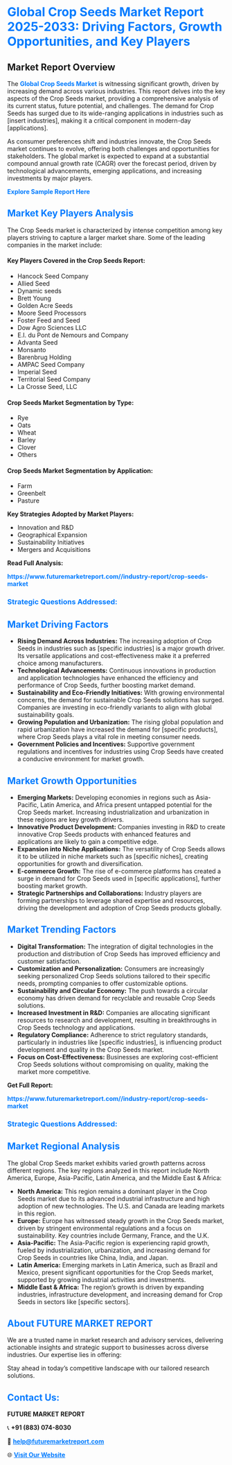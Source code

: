 <h1 style="color: #007BFF;">Global Crop Seeds Market Report 2025-2033: Driving Factors, Growth Opportunities, and Key Players</h1>

<section id="overview">
<h2>Market Report Overview</h2>
<p>The <a href="https://www.futuremarketreport.com//industry-report/crop-seeds-market" style="color: #007BFF; text-decoration: none;"><strong>Global Crop Seeds Market</strong></a> is witnessing significant growth, driven by increasing demand across various industries. This report delves into the key aspects of the Crop Seeds market, providing a comprehensive analysis of its current status, future potential, and challenges. The demand for Crop Seeds has surged due to its wide-ranging applications in industries such as [insert industries], making it a critical component in modern-day [applications].</p>
<p>As consumer preferences shift and industries innovate, the Crop Seeds market continues to evolve, offering both challenges and opportunities for stakeholders. The global market is expected to expand at a substantial compound annual growth rate (CAGR) over the forecast period, driven by technological advancements, emerging applications, and increasing investments by major players.</p>
</section>

<section id="overview">
<p><a href="https://www.futuremarketreport.com//request-sample/reportId=89005" style="color: #007BFF; text-decoration: none;"><strong>Explore Sample Report Here</strong></a></p>
</section>

<section id="key-players">
<h2 style="color: #007BFF;">Market Key Players Analysis</h2>
<p>The Crop Seeds market is characterized by intense competition among key players striving to capture a larger market share. Some of the leading companies in the market include:</p>
<h4>Key Players Covered in the Crop Seeds Report:</h4>
<ul><li>Hancock Seed Company</li><li>Allied Seed</li><li>Dynamic seeds</li><li>Brett Young</li><li>Golden Acre Seeds</li><li>Moore Seed Processors</li><li>Foster Feed and Seed</li><li>Dow Agro Sciences LLC</li><li>E.I. du Pont de Nemours and Company</li><li>Advanta Seed</li><li>Monsanto</li><li>Barenbrug Holding</li><li>AMPAC Seed Company</li><li>Imperial Seed</li><li>Territorial Seed Company</li><li>La Crosse Seed, LLC</li></ul>
<h4>Crop Seeds Market Segmentation by Type:</h4>
<ul><li>Rye</li><li>Oats</li><li>Wheat</li><li>Barley</li><li>Clover</li><li>Others</li></ul>

<h4>Crop Seeds Market Segmentation by Application:</h4>
<ul><li>Farm</li><li>Greenbelt</li><li>Pasture</li></ul>
<p><strong>Key Strategies Adopted by Market Players:</strong></p>
<ul>
<li>Innovation and R&D</li>
<li>Geographical Expansion</li>
<li>Sustainability Initiatives</li>
<li>Mergers and Acquisitions</li>
</ul>
</section>

<section>
<p><strong>Read Full Analysis: </strong></p><a href="https://www.futuremarketreport.com//industry-report/crop-seeds-market" style="color: #007BFF; text-decoration: none;"><strong>https://www.futuremarketreport.com//industry-report/crop-seeds-market</strong></a>
<h3 style="color: #007BFF;">Strategic Questions Addressed:</h3>
</section>

<section id="driving-factors">
<h2 style="color: #007BFF;">Market Driving Factors</h2>
<ul>
<li><strong>Rising Demand Across Industries:</strong> The increasing adoption of Crop Seeds in industries such as [specific industries] is a major growth driver. Its versatile applications and cost-effectiveness make it a preferred choice among manufacturers.</li>
<li><strong>Technological Advancements:</strong> Continuous innovations in production and application technologies have enhanced the efficiency and performance of Crop Seeds, further boosting market demand.</li>
<li><strong>Sustainability and Eco-Friendly Initiatives:</strong> With growing environmental concerns, the demand for sustainable Crop Seeds solutions has surged. Companies are investing in eco-friendly variants to align with global sustainability goals.</li>
<li><strong>Growing Population and Urbanization:</strong> The rising global population and rapid urbanization have increased the demand for [specific products], where Crop Seeds plays a vital role in meeting consumer needs.</li>
<li><strong>Government Policies and Incentives:</strong> Supportive government regulations and incentives for industries using Crop Seeds have created a conducive environment for market growth.</li>
</ul>
</section>

<section id="growth-opportunities">
<h2 style="color: #007BFF;">Market Growth Opportunities</h2>
<ul>
<li><strong>Emerging Markets:</strong> Developing economies in regions such as Asia-Pacific, Latin America, and Africa present untapped potential for the Crop Seeds market. Increasing industrialization and urbanization in these regions are key growth drivers.</li>
<li><strong>Innovative Product Development:</strong> Companies investing in R&D to create innovative Crop Seeds products with enhanced features and applications are likely to gain a competitive edge.</li>
<li><strong>Expansion into Niche Applications:</strong> The versatility of Crop Seeds allows it to be utilized in niche markets such as [specific niches], creating opportunities for growth and diversification.</li>
<li><strong>E-commerce Growth:</strong> The rise of e-commerce platforms has created a surge in demand for Crop Seeds used in [specific applications], further boosting market growth.</li>
<li><strong>Strategic Partnerships and Collaborations:</strong> Industry players are forming partnerships to leverage shared expertise and resources, driving the development and adoption of Crop Seeds products globally.</li>
</ul>
</section>

<section id="trending-factors">
<h2 style="color: #007BFF;">Market Trending Factors</h2>
<ul>
<li><strong>Digital Transformation:</strong> The integration of digital technologies in the production and distribution of Crop Seeds has improved efficiency and customer satisfaction.</li>
<li><strong>Customization and Personalization:</strong> Consumers are increasingly seeking personalized Crop Seeds solutions tailored to their specific needs, prompting companies to offer customizable options.</li>
<li><strong>Sustainability and Circular Economy:</strong> The push towards a circular economy has driven demand for recyclable and reusable Crop Seeds solutions.</li>
<li><strong>Increased Investment in R&D:</strong> Companies are allocating significant resources to research and development, resulting in breakthroughs in Crop Seeds technology and applications.</li>
<li><strong>Regulatory Compliance:</strong> Adherence to strict regulatory standards, particularly in industries like [specific industries], is influencing product development and quality in the Crop Seeds market.</li>
<li><strong>Focus on Cost-Effectiveness:</strong> Businesses are exploring cost-efficient Crop Seeds solutions without compromising on quality, making the market more competitive.</li>
</ul>
</section>

<section>
<p><strong>Get Full Report: </strong></p><a href="https://www.futuremarketreport.com//industry-report/crop-seeds-market" style="color: #007BFF; text-decoration: none;"><strong>https://www.futuremarketreport.com//industry-report/crop-seeds-market</strong></a>
<h3 style="color: #007BFF;">Strategic Questions Addressed:</h3>
</section>


<section id="regional-analysis">
<h2 style="color: #007BFF;">Market Regional Analysis</h2>
<p>The global Crop Seeds market exhibits varied growth patterns across different regions. The key regions analyzed in this report include North America, Europe, Asia-Pacific, Latin America, and the Middle East & Africa:</p>
<ul>
<li><strong>North America:</strong> This region remains a dominant player in the Crop Seeds market due to its advanced industrial infrastructure and high adoption of new technologies. The U.S. and Canada are leading markets in this region.</li>
<li><strong>Europe:</strong> Europe has witnessed steady growth in the Crop Seeds market, driven by stringent environmental regulations and a focus on sustainability. Key countries include Germany, France, and the U.K.</li>
<li><strong>Asia-Pacific:</strong> The Asia-Pacific region is experiencing rapid growth, fueled by industrialization, urbanization, and increasing demand for Crop Seeds in countries like China, India, and Japan.</li>
<li><strong>Latin America:</strong> Emerging markets in Latin America, such as Brazil and Mexico, present significant opportunities for the Crop Seeds market, supported by growing industrial activities and investments.</li>
<li><strong>Middle East & Africa:</strong> The region’s growth is driven by expanding industries, infrastructure development, and increasing demand for Crop Seeds in sectors like [specific sectors].</li>
</ul>
</section>

<footer>
<h2 style="color: #007BFF;">About FUTURE MARKET REPORT</h2>
<p>We are a trusted name in market research and advisory services, delivering actionable insights and strategic support to businesses across diverse industries. Our expertise lies in offering:</p>

<p>Stay ahead in today’s competitive landscape with our tailored research solutions.</p>

<h2 style="color: #007BFF;">Contact Us:</h2>
<p><strong>FUTURE MARKET REPORT</strong></p>
<p>📞 <strong>+91 (883) 074-8030</strong></p>
<p>📧 <strong><a href="mailto:help@futuremarketreport.com" style="color: #007BFF;">help@futuremarketreport.com</a></strong></p>
<p>🌐 <strong><a href="https://www.futuremarketreport.com/" style="color: #007BFF;">Visit Our Website</a></strong></p>
</footer>